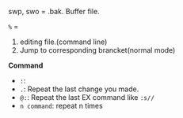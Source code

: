 
swp, swo = .bak. Buffer file.

`%` = 
1. editing file.(command line)
2. Jump to corresponding brancket(normal mode)


**Command**
* `:`: 
* `.`: Repeat the last change you made.
* `@:`: Repeat the last EX command like `:s//`
* `n command`: repeat n times
